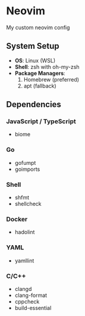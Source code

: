 # Neovim

My custom neovim config

## System Setup
- **OS**: Linux (WSL)
- **Shell**: zsh with oh-my-zsh
- **Package Managers**: 
  1. Homebrew (preferred)
  2. apt (fallback)

## Dependencies

### JavaScript / TypeScript
- biome

### Go
- gofumpt
- goimports

### Shell
- shfmt
- shellcheck

### Docker
- hadolint

### YAML
- yamllint

### C/C++
- clangd
- clang-format
- cppcheck
- build-essential
